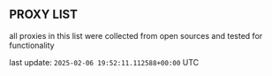 ## PROXY LIST

all proxies in this list were collected from open sources and tested for functionality

last update: `2025-02-06 19:52:11.112588+00:00` UTC